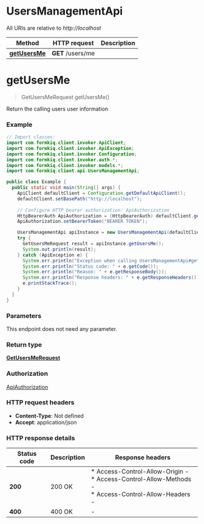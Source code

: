 # UsersManagementApi

All URIs are relative to *http://localhost*

| Method | HTTP request | Description |
|------------- | ------------- | -------------|
| [**getUsersMe**](UsersManagementApi.md#getUsersMe) | **GET** /users/me |  |


<a id="getUsersMe"></a>
# **getUsersMe**
> GetUsersMeRequest getUsersMe()



Return the calling users user information

### Example
```java
// Import classes:
import com.formkiq.client.invoker.ApiClient;
import com.formkiq.client.invoker.ApiException;
import com.formkiq.client.invoker.Configuration;
import com.formkiq.client.invoker.auth.*;
import com.formkiq.client.invoker.models.*;
import com.formkiq.client.api.UsersManagementApi;

public class Example {
  public static void main(String[] args) {
    ApiClient defaultClient = Configuration.getDefaultApiClient();
    defaultClient.setBasePath("http://localhost");
    
    // Configure HTTP bearer authorization: ApiAuthorization
    HttpBearerAuth ApiAuthorization = (HttpBearerAuth) defaultClient.getAuthentication("ApiAuthorization");
    ApiAuthorization.setBearerToken("BEARER TOKEN");

    UsersManagementApi apiInstance = new UsersManagementApi(defaultClient);
    try {
      GetUsersMeRequest result = apiInstance.getUsersMe();
      System.out.println(result);
    } catch (ApiException e) {
      System.err.println("Exception when calling UsersManagementApi#getUsersMe");
      System.err.println("Status code: " + e.getCode());
      System.err.println("Reason: " + e.getResponseBody());
      System.err.println("Response headers: " + e.getResponseHeaders());
      e.printStackTrace();
    }
  }
}
```

### Parameters
This endpoint does not need any parameter.

### Return type

[**GetUsersMeRequest**](GetUsersMeRequest.md)

### Authorization

[ApiAuthorization](../README.md#ApiAuthorization)

### HTTP request headers

 - **Content-Type**: Not defined
 - **Accept**: application/json

### HTTP response details
| Status code | Description | Response headers |
|-------------|-------------|------------------|
| **200** | 200 OK |  * Access-Control-Allow-Origin -  <br>  * Access-Control-Allow-Methods -  <br>  * Access-Control-Allow-Headers -  <br>  |
| **400** | 400 OK |  -  |

